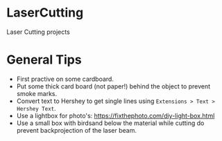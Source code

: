 # LaserCutting
Laser Cutting projects

# General Tips
- First practive on some cardboard.
- Put some thick card board (not paper!) behind the object to prevent smoke marks.
- Convert text to Hershey to get single lines using `Extensions > Text > Hershey Text`.
- Use a lightbox for photo's: https://fixthephoto.com/diy-light-box.html 
- Use a small box with birdsand below the material while cutting do prevent backprojection of the laser beam.
